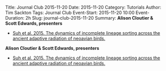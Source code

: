 Title: Journal Club 2015-11-20
Date: 2015-11-20
Category: Tutorials
Author: Tim Sackton
Tags: Journal Club
Event-Start: 2015-11-20 10:00
Event-Duration: 2h
Slug: journal-club-2015-11-20
Summary: <strong>Alison Cloutier &amp; Scott Edwards, presenters</strong><ul><li><a href="/images/journal.pbio_.1002224.pdf">Suh et al. 2015. The dynamics of incomplete lineage sorting across the ancient adaptive radiation of neoavian birds.</a></li></ul>

<strong>Alison Cloutier &amp; Scott Edwards, presenters</strong><ul><li><a href="/images/journal.pbio_.1002224.pdf">Suh et al. 2015. The dynamics of incomplete lineage sorting across the ancient adaptive radiation of neoavian birds.</a></li></ul>
